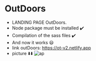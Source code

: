 # OutDoors
- LANDING PAGE OutDoors.
- Node package must be installed ✔️
- Compilation of the sass files ✔️
- And now it works 😃
- link outDoors: https://ot-v2.netlify.app
- picture ⬇️⬇️
![ap](https://user-images.githubusercontent.com/57725638/172668765-9c0c0850-ebc7-4f31-8730-284827b4ecc8.png)
